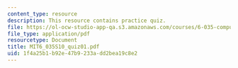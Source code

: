 ```yaml
---
content_type: resource
description: This resource contains practice quiz.
file: https://ol-ocw-studio-app-qa.s3.amazonaws.com/courses/6-035-computer-language-engineering-spring-2010/1f4a25b1b92e47b9233add2bea19c8e2_MIT6_035S10_quiz01.pdf
file_type: application/pdf
resourcetype: Document
title: MIT6_035S10_quiz01.pdf
uid: 1f4a25b1-b92e-47b9-233a-dd2bea19c8e2
---
```

